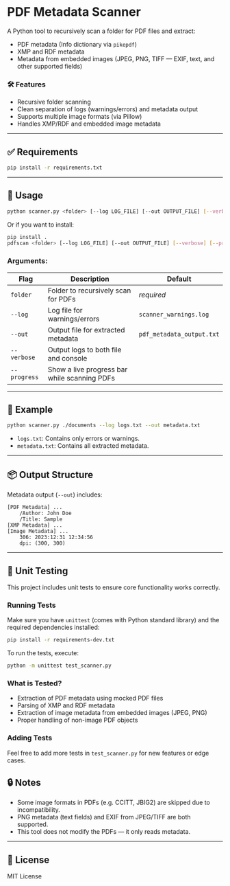 # PDF Metadata Scanner

A Python tool to recursively scan a folder for PDF files and extract:

- PDF metadata (Info dictionary via `pikepdf`)
- XMP and RDF metadata
- Metadata from embedded images (JPEG, PNG, TIFF — EXIF, text, and other supported fields)

### 🛠 Features

- Recursive folder scanning
- Clean separation of logs (warnings/errors) and metadata output
- Supports multiple image formats (via Pillow)
- Handles XMP/RDF and embedded image metadata

---

## ✅ Requirements

```bash
pip install -r requirements.txt 
````

---

## 🚀 Usage

```bash
python scanner.py <folder> [--log LOG_FILE] [--out OUTPUT_FILE] [--verbose] [--progress]
```

Or if you want to install:

```bash
pip install .
pdfscan <folder> [--log LOG_FILE] [--out OUTPUT_FILE] [--verbose] [--progress]

```

### Arguments:

| Flag         | Description                                  | Default                   |
| ------------ | -------------------------------------------- | ------------------------- |
| `folder`     | Folder to recursively scan for PDFs          | *required*                |
| `--log`      | Log file for warnings/errors                 | `scanner_warnings.log`    |
| `--out`      | Output file for extracted metadata           | `pdf_metadata_output.txt` |
| `--verbose`  | Output logs to both file and console         |                           |
| `--progress` | Show a live progress bar while scanning PDFs |                           |


---

## 🧾 Example

```bash
python scanner.py ./documents --log logs.txt --out metadata.txt
```

* `logs.txt`: Contains only errors or warnings.
* `metadata.txt`: Contains all extracted metadata.

---

## 📦 Output Structure

Metadata output (`--out`) includes:

```
[PDF Metadata] ...
    /Author: John Doe
    /Title: Sample
[XMP Metadata] ...
[Image Metadata] ...
    306: 2023:12:31 12:34:56
    dpi: (300, 300)
```

---

## 🧪 Unit Testing

This project includes unit tests to ensure core functionality works correctly.

### Running Tests

Make sure you have `unittest` (comes with Python standard library) and the required dependencies installed:

```bash
pip install -r requirements-dev.txt
````

To run the tests, execute:

```bash
python -m unittest test_scanner.py
```

### What is Tested?

* Extraction of PDF metadata using mocked PDF files
* Parsing of XMP and RDF metadata
* Extraction of image metadata from embedded images (JPEG, PNG)
* Proper handling of non-image PDF objects

### Adding Tests

Feel free to add more tests in `test_scanner.py` for new features or edge cases.

## 🔒 Notes

* Some image formats in PDFs (e.g. CCITT, JBIG2) are skipped due to incompatibility.
* PNG metadata (text fields) and EXIF from JPEG/TIFF are both supported.
* This tool does not modify the PDFs — it only reads metadata.

---

## 📃 License

MIT License
